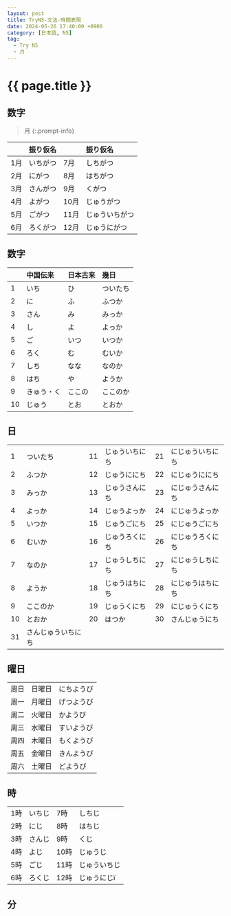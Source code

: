 ```yaml
---
layout: post
title: TryN5-文法-時間表現
date: 2024-05-26 17:40:00 +0900
category: [日本語, N5]
tag: 
  - Try N5
  - 月
---
```


# {{ page.title }}

## 数字

> 月
{:.prompt-info}

|      | 振り仮名 |      | 振り仮名       |
| :--- | :------- | :--- | :------------- |
| 1月  | いちがつ | 7月  | しちがつ       |
| 2月  | にがつ   | 8月  | はちがつ       |
| 3月  | さんがつ | 9月  | くがつ         |
| 4月  | よがつ   | 10月 | じゅうがつ     |
| 5月  | ごがつ   | 11月 | じゅういちがつ |
| 6月  | ろくがつ | 12月 | じゅうにがつ   |

## 数字

|      | 中国伝来   | 日本古来 | 幾日     |
| :--- | :--------- | :------- | :------- |
| 1    | いち       | ひ       | ついたち |
| 2    | に         | ふ       | ふつか   |
| 3    | さん       | み       | みっか   |
| 4    | し         | よ       | よっか   |
| 5    | ご         | いつ     | いつか   |
| 6    | ろく       | む       | むいか   |
| 7    | しち       | なな     | なのか   |
| 8    | はち       | や       | ようか   |
| 9    | きゅう・く | ここの   | ここのか |
| 10   | じゅう     | とお     | とおか   |

## 日

|      |                    |      |                |      |                  |
| :--- | :----------------- | :--- | :------------- | :--- | :--------------- |
| 1    | ついたち           | 11   | じゅういちにち | 21   | にじゅういちにち |
| 2    | ふつか             | 12   | じゅうににち   | 22   | にじゅうににち   |
| 3    | みっか             | 13   | じゅうさんにち | 23   | にじゅうさんにち |
| 4    | よっか             | 14   | じゅうよっか   | 24   | にじゅうよっか   |
| 5    | いつか             | 15   | じゅうごにち   | 25   | にじゅうごにち   |
| 6    | むいか             | 16   | じゅうろくにち | 26   | にじゅうろくにち |
| 7    | なのか             | 17   | じゅうしちにち | 27   | にじゅうしちにち |
| 8    | ようか             | 18   | じゅうはちにち | 28   | にじゅうはちにち |
| 9    | ここのか           | 19   | じゅうくにち   | 29   | にじゅうくにち   |
| 10   | とおか             | 20   | はつか         | 30   | さんじゅうにち   |
| 31   | さんじゅういちにち |      |                |      |                  |

## 曜日

|      |        |            |
| :--- | :----- | :--------- |
| 周日 | 日曜日 | にちようび |
| 周一 | 月曜日 | げつようび |
| 周二 | 火曜日 | かようび   |
| 周三 | 水曜日 | すいようび |
| 周四 | 木曜日 | もくようび |
| 周五 | 金曜日 | きんようび |
| 周六 | 土曜日 | どようび   |

## 時

|      |        |      |              |
| :--- | :----- | :--- | :----------- |
| 1時  | いちじ | 7時  | しちじ       |
| 2時  | にじ   | 8時  | はちじ       |
| 3時  | さんじ | 9時  | くじ         |
| 4時  | よじ   | 10時 | じゅうじ     |
| 5時  | ごじ   | 11時 | じゅういちじ |
| 6時  | ろくじ | 12時 | じゅうにじï  |


## 分

